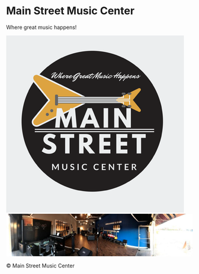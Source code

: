 # Main Street Music Center
Where great music happens!

<!Doctype>
<html>
  
  <head>
  <link rel="stylesheet" type="text/css" href="style.css"/>
  </head>
  
 <img src="1553_1507213153599.png" alt="The Music Store to Rule Them All!"/>
 <img src="1556_1507213160246.jpeg" alt="The Main Music Store" />
  
  
  <strong>
  
  </strong>
  
  <p id="footer">&copy; Main Street Music Center </p>
  
  
  </html>
